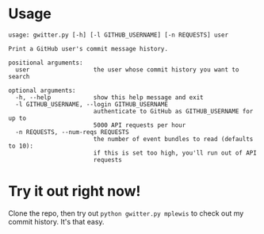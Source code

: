 Usage
=====
````
usage: gwitter.py [-h] [-l GITHUB_USERNAME] [-n REQUESTS] user

Print a GitHub user's commit message history.

positional arguments:
  user                  the user whose commit history you want to search

optional arguments:
  -h, --help            show this help message and exit
  -l GITHUB_USERNAME, --login GITHUB_USERNAME
                        authenticate to GitHub as GITHUB_USERNAME for up to
                        5000 API requests per hour
  -n REQUESTS, --num-reqs REQUESTS
                        the number of event bundles to read (defaults to 10):
                        if this is set too high, you'll run out of API
                        requests
````

Try it out right now!
=====================

Clone the repo, then try out `python gwitter.py mplewis` to check out my commit history. It's that easy.